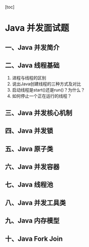 [toc]



# Java 并发面试题

## 一、Java 并发简介





## 二、Java 线程基础

1. 进程与线程的区别
2. 说出Java创建线程的三种方式及对比
3. 启动线程是start()还是run()？为什么？
4. 如何停止一个正在运行的线程？





## 三、Java 并发核心机制





## 四、Java 并发锁











## 五、Java 原子类





## 六、Java 并发容器





## 七、Java 线程池









## 八、Java 并发工具类



## 九、Java 内存模型





## 十、Java Fork Join